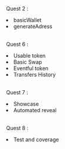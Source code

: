 Quest 2 :
 <li>basicWallet</li>
<li>generateAdress</li>

</br>

Quest 6 : 
          <li>Usable token</li>
          <li>Basic Swap</li>
          <li>Eventful token</li>
          <li>Transfers History</li>
</br>

Quest 7 :
         <li> Showcase</li>
          <li>Automated reveal</li>
</br>

Quest 8 :
         <li> Test and coverage</li>
</br>

